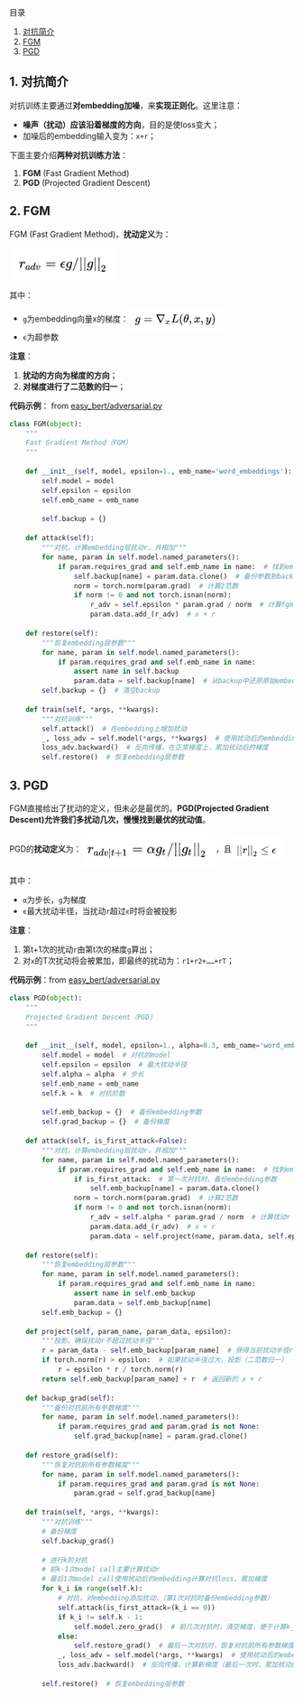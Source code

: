 目录
1. [对抗简介](#1-对抗简介)
2. [FGM](#2-fgm)
3. [PGD](#3-pgd)

## 1. 对抗简介
对抗训练主要通过**对embedding加噪**，来**实现正则化**。这里注意：
- **噪声（扰动）应该沿着梯度的方向**，目的是使loss变大；
- 加噪后的embedding输入变为：`x+r`；

下面主要介绍**两种对抗训练方法**：
1. **FGM** (Fast Gradient Method)
2. **PGD** (Projected Gradient Descent)

## 2. FGM
FGM (Fast Gradient Method)，**扰动定义**为：

<img height="60" src="images/fgm-r.png" align="center"/>

其中：
- `g`为embedding向量x的梯度：<img height="40" src="images/fgm-g.png" align="center"/>
- `ϵ`为超参数

**注意**：
1. **扰动的方向为梯度的方向**；
2. **对梯度进行了二范数的归一**；

**代码示例**： from [easy_bert/adversarial.py](https://github.com/waking95/easy-bert/blob/main/easy_bert/adversarial.py) 
```python
class FGM(object):
    """
    Fast Gradient Method（FGM）
    """

    def __init__(self, model, epsilon=1., emb_name='word_embeddings'):
        self.model = model
        self.epsilon = epsilon
        self.emb_name = emb_name

        self.backup = {}

    def attack(self):
        """对抗，计算embedding层扰动r，并相加"""
        for name, param in self.model.named_parameters():
            if param.requires_grad and self.emb_name in name:  # 找到embedding层参数
                self.backup[name] = param.data.clone()  # 备份参数到backup
                norm = torch.norm(param.grad)  # 计算2范数
                if norm != 0 and not torch.isnan(norm):
                    r_adv = self.epsilon * param.grad / norm  # 计算fgm扰动r
                    param.data.add_(r_adv)  # x + r

    def restore(self):
        """恢复embedding层参数"""
        for name, param in self.model.named_parameters():
            if param.requires_grad and self.emb_name in name:
                assert name in self.backup
                param.data = self.backup[name]  # 从backup中还原原始embedding层参数
        self.backup = {}  # 清空backup

    def train(self, *args, **kwargs):
        """对抗训练"""
        self.attack()  # 在embedding上增加扰动
        _, loss_adv = self.model(*args, **kwargs)  # 使用扰动后的embedding计算新loss
        loss_adv.backward()  # 反向传播，在正常梯度上，累加扰动后的梯度
        self.restore()  # 恢复embedding层参数
```

## 3. PGD
FGM直接给出了扰动的定义，但未必是最优的。**PGD(Projected Gradient Descent)允许我们多扰动几次，慢慢找到最优的扰动值**。

PGD的**扰动定义**为：<img height="60" src="images/pgd-r.png" align="center"/>，且<img height="40" src="images/pgd-r2.png" align="center"/>

其中：
- `α`为步长，`g`为梯度
- `ϵ`最大扰动半径，当扰动`r`超过`ϵ`时将会被投影

**注意**：
1. 第t+1次的扰动`r`由第t次的梯度`g`算出；
2. 对`x`的T次扰动将会被累加，即最终的扰动为：`r1+r2+……+rT`；

**代码示例**：from [easy_bert/adversarial.py](https://github.com/waking95/easy-bert/blob/main/easy_bert/adversarial.py) 
```python
class PGD(object):
    """
    Projected Gradient Descent（PGD）
    """

    def __init__(self, model, epsilon=1., alpha=0.3, emb_name='word_embeddings', k=3):
        self.model = model  # 对抗的model
        self.epsilon = epsilon  # 最大扰动半径
        self.alpha = alpha  # 步长
        self.emb_name = emb_name
        self.k = k  # 对抗阶数

        self.emb_backup = {}  # 备份embedding参数
        self.grad_backup = {}  # 备份梯度

    def attack(self, is_first_attack=False):
        """对抗，计算embedding层扰动r，并相加"""
        for name, param in self.model.named_parameters():
            if param.requires_grad and self.emb_name in name:  # 找到embedding层参数
                if is_first_attack:  # 第一次对抗时，备份embedding参数
                    self.emb_backup[name] = param.data.clone()
                norm = torch.norm(param.grad)  # 计算2范数
                if norm != 0 and not torch.isnan(norm):
                    r_adv = self.alpha * param.grad / norm  # 计算扰动r
                    param.data.add_(r_adv)  # x + r
                    param.data = self.project(name, param.data, self.epsilon)  # 扰动半径超过epsilon，投影回来

    def restore(self):
        """恢复embedding层参数"""
        for name, param in self.model.named_parameters():
            if param.requires_grad and self.emb_name in name:
                assert name in self.emb_backup
                param.data = self.emb_backup[name]
        self.emb_backup = {}

    def project(self, param_name, param_data, epsilon):
        """投影，确保扰动r不超过扰动半径"""
        r = param_data - self.emb_backup[param_name]  # 获得当前扰动半径r
        if torch.norm(r) > epsilon:  # 如果扰动半径过大，投影（二范数归一）
            r = epsilon * r / torch.norm(r)
        return self.emb_backup[param_name] + r  # 返回新的 x + r

    def backup_grad(self):
        """备份对抗前所有参数梯度"""
        for name, param in self.model.named_parameters():
            if param.requires_grad and param.grad is not None:
                self.grad_backup[name] = param.grad.clone()

    def restore_grad(self):
        """恢复对抗前所有参数梯度"""
        for name, param in self.model.named_parameters():
            if param.requires_grad and param.grad is not None:
                param.grad = self.grad_backup[name]

    def train(self, *args, **kwargs):
        """对抗训练"""
        # 备份梯度
        self.backup_grad()

        # 进行k阶对抗
        # 前k-1次model call主要计算扰动r
        # 最后1次model call使用扰动后的embedding计算对抗loss，累加梯度
        for k_i in range(self.k):
            # 对抗，对embedding添加扰动，（第1次对抗时备份embedding参数）
            self.attack(is_first_attack=(k_i == 0))
            if k_i != self.k - 1:
                self.model.zero_grad()  # 前几次对抗时，清空梯度，便于计算k_i时刻新梯度
            else:
                self.restore_grad()  # 最后一次对抗时，恢复对抗前所有参数梯度
            _, loss_adv = self.model(*args, **kwargs)  # 使用扰动后的embedding计算新loss
            loss_adv.backward()  # 反向传播，计算新梯度（最后一次时，累加扰动的梯度）

        self.restore()  # 恢复embedding层参数
```
